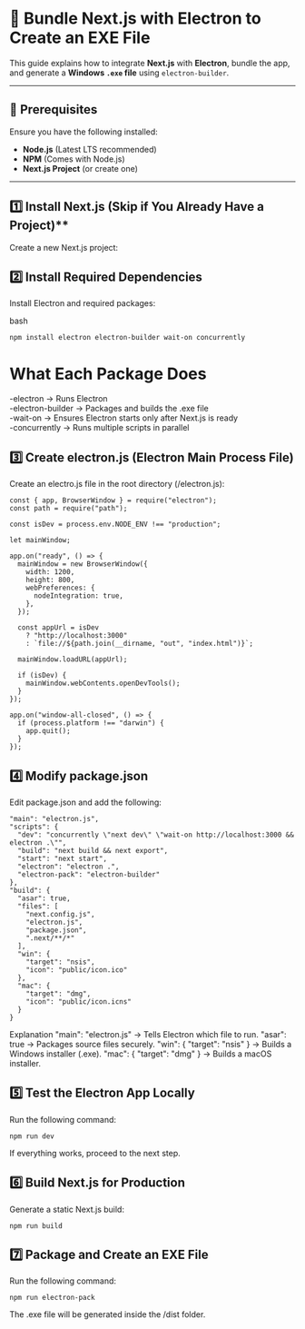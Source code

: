 # 🚀 Bundle Next.js with Electron to Create an EXE File

This guide explains how to integrate **Next.js** with **Electron**, bundle the app, and generate a **Windows `.exe` file** using `electron-builder`.

---

## 📌 Prerequisites

Ensure you have the following installed:
- **Node.js** (Latest LTS recommended)
- **NPM** (Comes with Node.js)
- **Next.js Project** (or create one)

---

## 1️⃣ Install Next.js (Skip if You Already Have a Project)**

Create a new Next.js project:

## 2️⃣ Install Required Dependencies
Install Electron and required packages:

bash
```
npm install electron electron-builder wait-on concurrently
```
# What Each Package Does  </br>
-electron → Runs Electron </br>
-electron-builder → Packages and builds the .exe file </br>
-wait-on → Ensures Electron starts only after Next.js is ready </br>
-concurrently → Runs multiple scripts in parallel 

## 3️⃣ Create electron.js (Electron Main Process File)
Create an electro.js file in the root directory (/electron.js):
```
const { app, BrowserWindow } = require("electron");
const path = require("path");

const isDev = process.env.NODE_ENV !== "production";

let mainWindow;

app.on("ready", () => {
  mainWindow = new BrowserWindow({
    width: 1200,
    height: 800,
    webPreferences: {
      nodeIntegration: true,
    },
  });

  const appUrl = isDev
    ? "http://localhost:3000"
    : `file://${path.join(__dirname, "out", "index.html")}`;

  mainWindow.loadURL(appUrl);

  if (isDev) {
    mainWindow.webContents.openDevTools();
  }
});

app.on("window-all-closed", () => {
  if (process.platform !== "darwin") {
    app.quit();
  }
});
```

## 4️⃣ Modify package.json
Edit package.json and add the following:
```
"main": "electron.js",
"scripts": {
  "dev": "concurrently \"next dev\" \"wait-on http://localhost:3000 && electron .\"",
  "build": "next build && next export",
  "start": "next start",
  "electron": "electron .",
  "electron-pack": "electron-builder"
},
"build": {
  "asar": true,
  "files": [
    "next.config.js",
    "electron.js",
    "package.json",
    ".next/**/*"
  ],
  "win": {
    "target": "nsis",
    "icon": "public/icon.ico"
  },
  "mac": {
    "target": "dmg",
    "icon": "public/icon.icns"
  }
}
```
Explanation
"main": "electron.js" → Tells Electron which file to run.
"asar": true → Packages source files securely.
"win": { "target": "nsis" } → Builds a Windows installer (.exe).
"mac": { "target": "dmg" } → Builds a macOS installer.

## 5️⃣ Test the Electron App Locally
Run the following command:
~~~
npm run dev
~~~
If everything works, proceed to the next step.

## 6️⃣ Build Next.js for Production
Generate a static Next.js build:
```
npm run build
```
## 7️⃣ Package and Create an EXE File
Run the following command:
```
npm run electron-pack
```
The .exe file will be generated inside the /dist folder.
